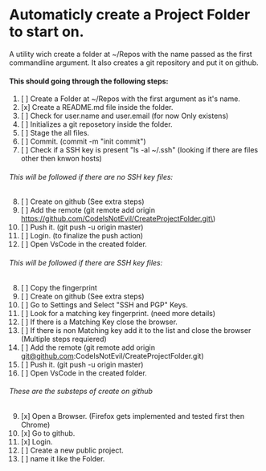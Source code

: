 # Automaticly create a Project Folder to start on.
A utility wich create a folder at ~/Repos with the name passed as the first commandline argument. It also creates a git repository and put it on github.

#### This should going through the following steps:
1.  [ ] Create a Folder at ~/Repos with the first argument as it's name.
2.  [x] Create a README&#46;md file inside the folder.
3.  [ ] Check for user&#46;name and user&#46;email (for now  Only existens) 
4.  [ ] Initializes a git reposetory inside the folder.
5.  [ ] Stage the all files.
6.  [ ] Commit. \(commit -m "init commit"\)
7.  [ ] Check if a SSH key is present "ls \-al ~/\.ssh" (looking if there are files other then knwon hosts)

###### This will be followed if there are no SSH key files:
8.  [ ] Create on github \(See extra steps\)
9.  [ ] Add the remote \(git remote add origin https://github.com/CodeIsNotEvil/CreateProjectFolder.git\)
10. [ ] Push it. \(git push -u origin master\)
11. [ ] Login. \(to finalize the push action\)
12. [ ] Open VsCode in the created folder.

###### This will be followed if there are SSH key files:
8.  [ ] Copy the fingerprint
9.  [ ] Create on github \(See extra steps\)
10. [ ] Go to Settings and Select "SSH and PGP" Keys.
11. [ ] Look for a matching key fingerprint. \(need more details\) 
12. [ ] If there is a Matching Key close the browser. 
13. [ ] If there is non Matching key add it to the list and close the browser \(Multiple steps requiered\)
14. [ ] Add the remote \(git remote add origin git@github.com:CodeIsNotEvil/CreateProjectFolder.git\)
15. [ ] Push it. \(git push -u origin master\)
16. [ ] Open VsCode in the created folder.

###### These are the substeps of create on github
9.  [x] Open a Browser. \(Firefox gets implemented and tested first then Chrome\)
10. [x] Go to github.
11. [x] Login.
12. [ ] Create a new public project.
13. [ ] name it like the Folder.
